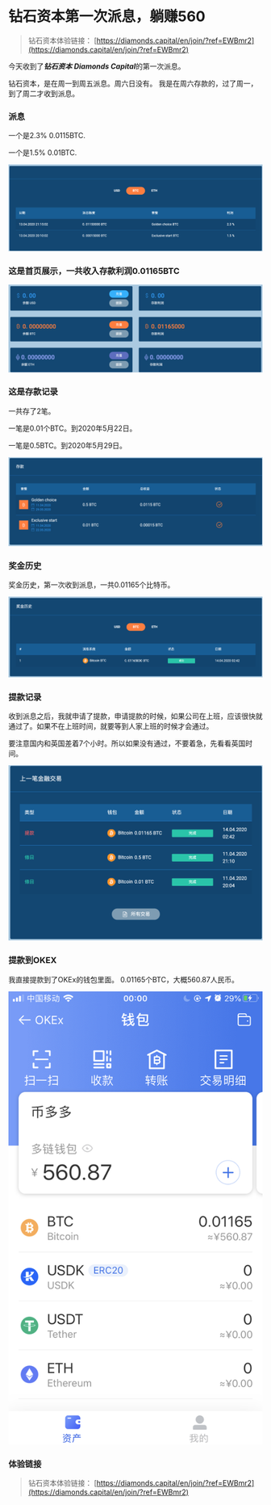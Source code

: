# 钻石资本第一次派息，躺赚560
> 钻石资本体验链接： [https://diamonds.capital/en/join/?ref=EWBmr2](https://diamonds.capital/en/join/?ref=EWBmr2)

今天收到了***钻石资本*** ***Diamonds Capital***的第一次派息。


钻石资本，是在周一到周五派息。周六日没有。
我是在周六存款的，过了周一，到了周二才收到派息。

### 派息
一个是2.3% 0.0115BTC.

一个是1.5% 0.01BTC.

![派息](./images/3-1.png)

### 这是首页展示，一共收入存款利润0.01165BTC

![首页总览](./images/3-2.png)

### 这是存款记录

一共存了2笔。

一笔是0.01个BTC。到2020年5月22日。

一笔是0.5BTC。到2020年5月29日。


![存款记录](./images/3-3.png)


### 奖金历史

奖金历史，第一次收到派息，一共0.01165个比特币。

![奖金历史](./images/3-4.png)

### 提款记录
收到派息之后，我就申请了提款，申请提款的时候，如果公司在上班，应该很快就通过了。如果不在上班时间，就要等到人家上班的时候才会通过。

要注意国内和英国差着7个小时。所以如果没有通过，不要着急，先看看英国时间。

![提款记录](./images/3-5.png)

### 提款到OKEX
我直接提款到了OKEx的钱包里面。
0.01165个BTC，大概560.87人民币。

![提款到OKEx](./images/3-6.png)


### 体验链接
> 钻石资本体验链接： [https://diamonds.capital/en/join/?ref=EWBmr2](https://diamonds.capital/en/join/?ref=EWBmr2)
